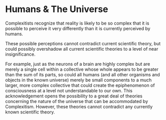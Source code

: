 # Humans & The Universe

Complexitists recognize that reality is likely to be so complex that it is possible to perceive it very differently than it is currently perceived by humans.

These possible perceptions cannot contradict current scientific theory, but could possibly overshadow all current scientific theories to a level of near insignificance.


For example, just as the neurons of a brain are highly complex but are merely a single cell within a collective whose whole appears to be greater than the sum of its parts, so could all humans (and all other organisms and objects in the known universe) merely be small components to a much larger, more complex collective that could create the epiphenomenon of consciousness at a level not understandable to our own.  This acknowledgement opens the possibility to a great deal of theories concerning the nature of the universe that can be accommodated by Complexitism.  However, these theories cannot contradict any currently known scientific theory.
